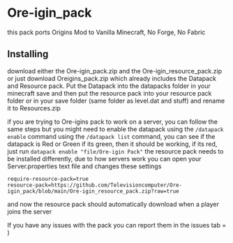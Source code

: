 # Ore-igin_pack
this pack ports Origins Mod to Vanilla Minecraft, No Forge, No Fabric

## Installing
download either the Ore-igin_pack.zip and the Ore-igin_resource_pack.zip or just download Oreigins_pack.zip
which already includes the Datapack and Resource pack.
Put the Datapack into the datapacks folder in your minecraft save
and then put the resource pack into your resource pack folder
or in your save folder (same folder as level.dat and stuff) and rename it to Resources.zip

if you are trying to Ore-igins pack to work on a server, you can follow the same steps
but you might need to enable the datapack using the `/datapack enable` command
using the `/datapack list` command, you can see if the datapack is Red or Green
if its green, then it should be working, if its red, just run `datapack enable "file/Ore-igin Pack"`
the resource pack needs to be installed differently, due to how servers work
you can open your Server.properties text file and changes these settings
```
require-resource-pack=true
resource-pack=https://github.com/Televisioncomputer/Ore-igin_pack/blob/main/Ore-igin_resource_pack.zip?raw=true
```
and now the resource pack should automatically download when a player joins the server



If you have any issues with the pack you can report them in the issues tab = )
